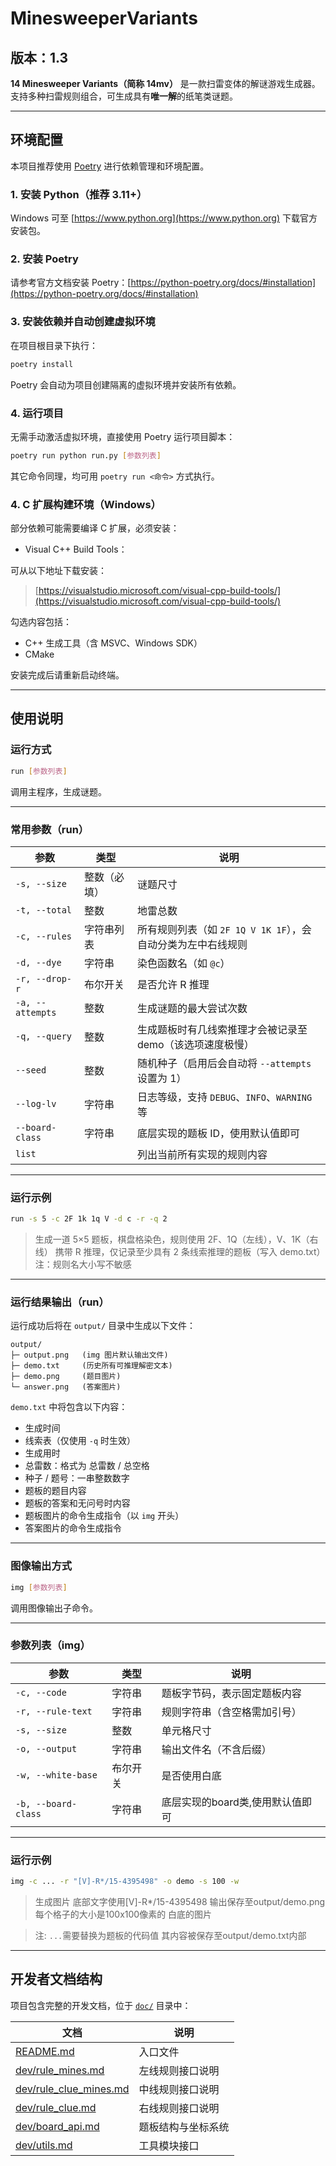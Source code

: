 # MinesweeperVariants

##  **版本：1.3**

**14 Minesweeper Variants（简称 14mv）** 是一款扫雷变体的解谜游戏生成器。
支持多种扫雷规则组合，可生成具有**唯一解**的纸笔类谜题。

---

## 环境配置


本项目推荐使用 [Poetry](https://python-poetry.org/) 进行依赖管理和环境配置。

### 1. 安装 Python（推荐 3.11+）

Windows 可至 [https://www.python.org](https://www.python.org) 下载官方安装包。

### 2. 安装 Poetry

请参考官方文档安装 Poetry：[https://python-poetry.org/docs/#installation](https://python-poetry.org/docs/#installation)

### 3. 安装依赖并自动创建虚拟环境

在项目根目录下执行：

```bash
poetry install
```

Poetry 会自动为项目创建隔离的虚拟环境并安装所有依赖。

### 4. 运行项目

无需手动激活虚拟环境，直接使用 Poetry 运行项目脚本：

```bash
poetry run python run.py [参数列表]
```

其它命令同理，均可用 `poetry run <命令>` 方式执行。

### 4. C 扩展构建环境（Windows）

部分依赖可能需要编译 C 扩展，必须安装：

* Visual C++ Build Tools：

可从以下地址下载安装：

> [https://visualstudio.microsoft.com/visual-cpp-build-tools/](https://visualstudio.microsoft.com/visual-cpp-build-tools/)

勾选内容包括：

* C++ 生成工具（含 MSVC、Windows SDK）
* CMake

安装完成后请重新启动终端。

---

## 使用说明

### 运行方式

```bash
run [参数列表]
```

调用主程序，生成谜题。

---

### 常用参数（run）

| 参数               | 类型     | 说明                                     |
|------------------|--------|----------------------------------------|
| `-s, --size`     | 整数（必填） | 谜题尺寸                                   |
| `-t, --total`    | 整数     | 地雷总数                                   |
| `-c, --rules`    | 字符串列表  | 所有规则列表（如 `2F 1Q V 1K 1F`），会自动分类为左中右线规则 |
| `-d, --dye`      | 字符串    | 染色函数名（如 `@c`）                          |
| `-r, --drop-r`   | 布尔开关   | 是否允许 R 推理                              |
| `-a, --attempts` | 整数     | 生成谜题的最大尝试次数                            |
| `-q, --query`    | 整数     | 生成题板时有几线索推理才会被记录至demo（该选项速度极慢）         |
| `--seed`         | 整数     | 随机种子（启用后会自动将 `--attempts` 设置为 1）       |
| `--log-lv`       | 字符串    | 日志等级，支持 `DEBUG`、`INFO`、`WARNING` 等     |
| `--board-class`  | 字符串    | 底层实现的题板 ID，使用默认值即可                     |
| `list`           |        | 列出当前所有实现的规则内容                          |

---

### 运行示例

```bash
run -s 5 -c 2F 1k 1q V -d c -r -q 2
```

> 生成一道 5×5 题板，棋盘格染色，规则使用 2F、1Q（左线），V、1K（右线）
> 携带 R 推理，仅记录至少具有 2 条线索推理的题板（写入 demo.txt）
> 注：规则名大小写不敏感

---

### 运行结果输出（run）

运行成功后将在 `output/` 目录中生成以下文件：

```
output/
├─ output.png   (img 图片默认输出文件)
├─ demo.txt     (历史所有可推理解密文本)
├─ demo.png     (题目图片)
└─ answer.png   (答案图片)
```

`demo.txt` 中将包含以下内容：

* 生成时间
* 线索表（仅使用 `-q` 时生效）
* 生成用时
* 总雷数：格式为 总雷数 / 总空格
* 种子 / 题号：一串整数数字
* 题板的题目内容
* 题板的答案和无问号时内容
* 题板图片的命令生成指令（以 `img` 开头）
* 答案图片的命令生成指令

---

### 图像输出方式

```bash
img [参数列表]
```

调用图像输出子命令。

---

### 参数列表（img）

| 参数                  | 类型   | 说明                  |
|---------------------|------|---------------------|
| `-c, --code`        | 字符串  | 题板字节码，表示固定题板内容      |
| `-r, --rule-text`   | 字符串  | 规则字符串（含空格需加引号）      |
| `-s, --size`        | 整数   | 单元格尺寸               |
| `-o, --output`      | 字符串  | 输出文件名（不含后缀）         |
| `-w, --white-base`  | 布尔开关 | 是否使用白底              |
| `-b, --board-class` | 字符串  | 底层实现的board类,使用默认值即可 |

---

### 运行示例

```bash
img -c ... -r "[V]-R*/15-4395498" -o demo -s 100 -w
```
> 生成图片 底部文字使用[V]-R*/15-4395498 输出保存至output/demo.png
> 每个格子的大小是100x100像素的 白底的图片

> 注: `...`需要替换为题板的代码值 其内容被保存至output/demo.txt内部

---

## 开发者文档结构

项目包含完整的开发文档，位于 [`doc/`](./doc) 目录中：

| 文档                                               | 说明        |
|--------------------------------------------------|-----------|
| [README.md](./doc/README.md)                     | 入口文件      |
| [dev/rule_mines.md](./doc/dev/rule_mines.md)     | 左线规则接口说明  |
| [dev/rule_clue_mines.md](./doc/dev/rule_clue.md) | 中线规则接口说明  |
| [dev/rule_clue.md](./doc/dev/rule_clue.md)       | 右线规则接口说明  |
| [dev/board_api.md](./doc/dev/board_api.md)       | 题板结构与坐标系统 |
| [dev/utils.md](./doc/dev/utils.md)               | 工具模块接口    |_

